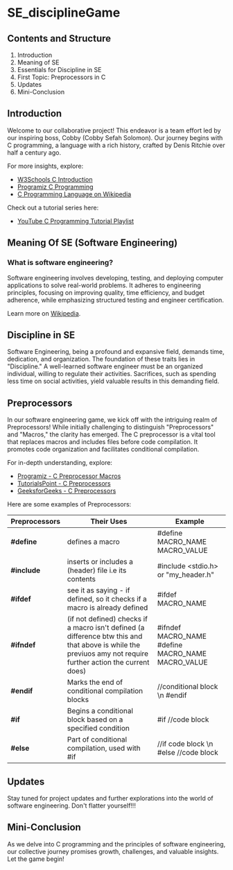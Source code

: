 # SE_disciplineGame

## Contents and Structure

1. Introduction
2. Meaning of SE
3. Essentials for Discipline in SE
4. First Topic: Preprocessors in C
5. Updates
6. Mini-Conclusion

## Introduction

Welcome to our collaborative project! This endeavor is a team effort led by our inspiring boss, Cobby (Cobby Sefah Solomon). Our journey begins with C programming, a language with a rich history, crafted by Denis Ritchie over half a century ago.

For more insights, explore:

- [W3Schools C Introduction](https://www.w3schools.com/c/c_intro.php?external_link=true)
- [Programiz C Programming](https://www.programiz.com/c-programming)
- [C Programming Language on Wikipedia](https://en.m.wikipedia.org/wiki/C_(programming_language))

Check out a tutorial series here:

- [YouTube C Programming Tutorial Playlist](https://youtube.com/playlist?list=PL98qAXLA6aftD9ZlnjpLhdQAOFI8xIB6e&si=MFjkwGsjxBwqaKuf)

## Meaning Of SE (Software Engineering)

### What is software engineering?

Software engineering involves developing, testing, and deploying computer applications to solve real-world problems. It adheres to engineering principles, focusing on improving quality, time efficiency, and budget adherence, while emphasizing structured testing and engineer certification.

Learn more on [Wikipedia](https://en.m.wikipedia.org/wiki/Software_engineering).

## Discipline in SE

Software Engineering, being a profound and expansive field, demands time, dedication, and organization. The foundation of these traits lies in "Discipline." A well-learned software engineer must be an organized individual, willing to regulate their activities. Sacrifices, such as spending less time on social activities, yield valuable results in this demanding field.

## Preprocessors

In our software engineering game, we kick off with the intriguing realm of Preprocessors! While initially challenging to distinguish "Preprocessors" and "Macros," the clarity has emerged. The C preprocessor is a vital tool that replaces macros and includes files before code compilation. It promotes code organization and facilitates conditional compilation.

For in-depth understanding, explore:

- [Programiz - C Preprocessor Macros](https://www.programiz.com/c-programming/c-preprocessor-macros)
- [TutorialsPoint - C Preprocessors](https://www.tutorialspoint.com/cprogramming/c_preprocessors.htm)
- [GeeksforGeeks - C Preprocessors](https://www.geeksforgeeks.org/cc-preprocessors/amp/)

Here are some examples of Preprocessors:

| Preprocessors | Their Uses | Example |
|---------------|------------|---------|
| **#define**   | defines a macro | #define MACRO_NAME MACRO_VALUE |
| **#include** | inserts or includes a (header) file i.e its contents | #include <stdio.h> or "my_header.h" |
| **#ifdef** | see it as saying - if defined, so it checks if a macro is already defined | #ifdef MACRO_NAME|
|**#ifndef** | (if not defined) checks if a macro isn't defined (a difference btw this and that above is while the previuos amy not require further action the current does) | #ifndef MACRO_NAME #define MACRO_NAME MACRO_VALUE|
| **#endif** | Marks the end of conditional compilation blocks | //conditional block \n #endif |
| **#if** | Begins a conditional block based on a specified condition | #if //code block |
| **#else** | Part of conditional compilation, used with #if | //if code block \n #else //code block |

## Updates

Stay tuned for project updates and further explorations into the world of software engineering.
Don't flatter yourself!!!

## Mini-Conclusion

As we delve into C programming and the principles of software engineering, our collective journey promises growth, challenges, and valuable insights. Let the game begin!
